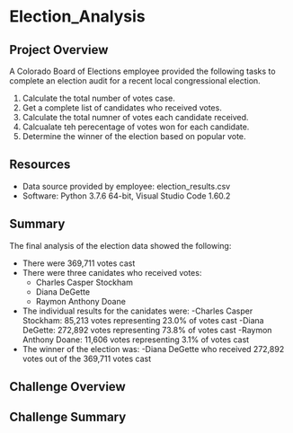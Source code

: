 # Election_Analysis

## Project Overview
A Colorado Board of Elections employee provided the following tasks to complete an election audit for a recent local congressional election.

1. Calculate the total number of votes case.
2. Get a complete list of candidates who received votes.
3. Calculate the total numner of votes each candidate received.
4. Calcualate teh perecentage of votes won for each candidate.
5. Determine the winner of the election based on popular vote.

## Resources
- Data source provided by employee: election_results.csv
- Software: Python 3.7.6 64-bit, Visual Studio Code 1.60.2

## Summary
The final analysis of the election data showed the following:
- There were 369,711 votes cast
- There were three canidates who received votes:
    - Charles Casper Stockham
    - Diana DeGette
    - Raymon Anthony Doane
- The individual results for the canidates were:
    -Charles Casper Stockham: 85,213 votes representing 23.0% of votes cast
    -Diana DeGette: 272,892 votes representing 73.8% of votes cast
    -Raymon Anthony Doane: 11,606 votes representing 3.1% of votes cast
- The winner of the election was:
    -Diana DeGette who received 272,892 votes out of the 369,711 votes cast
## Challenge Overview

## Challenge Summary
